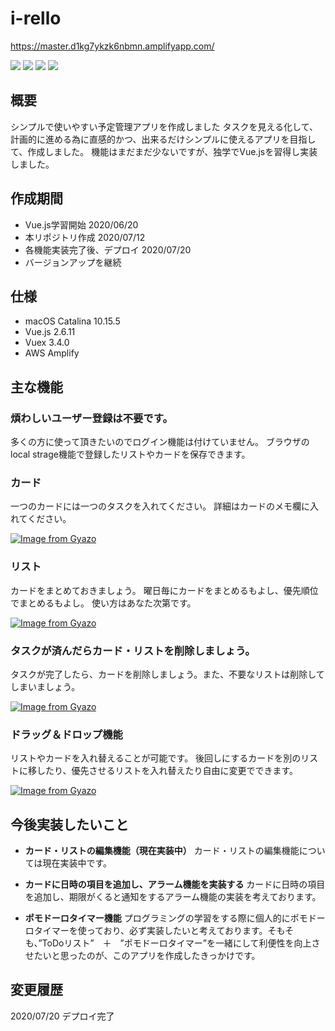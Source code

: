 # i-rello

https://master.d1kg7ykzk6nbmn.amplifyapp.com/

<img src="https://img.shields.io/badge/-Javascript-F7DF1E.svg?logo=javascript&style=plastic"> <img src="https://img.shields.io/badge/Vue.js-ver2.6.11-4FC08D.svg?logo=vue.js&style=plastic"> <img src="https://img.shields.io/badge/Vuex-ver3.4.0-4FC08D.svg?logo=vue.js&style=plastic"> <img src="https://img.shields.io/badge/Amazon%20aws-Amplify-232F3E.svg?logo=amazon-aws&style=plastic">

## 概要
シンプルで使いやすい予定管理アプリを作成しました
タスクを見える化して、計画的に進める為に直感的かつ、出来るだけシンプルに使えるアプリを目指して、作成しました。
機能はまだまだ少ないですが、独学でVue.jsを習得し実装しました。

## 作成期間
* Vue.js学習開始 2020/06/20
* 本リポジトリ作成 2020/07/12
* 各機能実装完了後、デプロイ 2020/07/20
* バージョンアップを継続

## 仕様
* macOS Catalina 10.15.5
* Vue.js 2.6.11
* Vuex 3.4.0
* AWS Amplify

## 主な機能

### 煩わしいユーザー登録は不要です。
多くの方に使って頂きたいのでログイン機能は付けていません。
ブラウザのlocal strage機能で登録したリストやカードを保存できます。

### カード
一つのカードには一つのタスクを入れてください。
詳細はカードのメモ欄に入れてください。

[![Image from Gyazo](https://i.gyazo.com/6c4e6a37167b52563e0d6f08391966e9.gif)](https://gyazo.com/6c4e6a37167b52563e0d6f08391966e9)

### リスト
カードをまとめておきましょう。
曜日毎にカードをまとめるもよし、優先順位でまとめるもよし。
使い方はあなた次第です。

[![Image from Gyazo](https://i.gyazo.com/3bf5419163846713e588099c01fa6d75.gif)](https://gyazo.com/3bf5419163846713e588099c01fa6d75)

### タスクが済んだらカード・リストを削除しましょう。
タスクが完了したら、カードを削除しましょう。また、不要なリストは削除してしまいましょう。

[![Image from Gyazo](https://i.gyazo.com/11a8db597cdfe9ce1b007d3c8cdf2bad.gif)](https://gyazo.com/11a8db597cdfe9ce1b007d3c8cdf2bad)

### ドラッグ＆ドロップ機能
リストやカードを入れ替えることが可能です。
後回しにするカードを別のリストに移したり、優先させるリストを入れ替えたり自由に変更でできます。

[![Image from Gyazo](https://i.gyazo.com/96533591a4cdc593931653772bc6a81a.gif)](https://gyazo.com/96533591a4cdc593931653772bc6a81a)


## 今後実装したいこと

* **カード・リストの編集機能（現在実装中）**
カード・リストの編集機能については現在実装中です。

* **カードに日時の項目を追加し、アラーム機能を実装する**
カードに日時の項目を追加し、期限がくると通知をするアラーム機能の実装を考えております。

* **ポモドーロタイマー機能**
プログラミングの学習をする際に個人的にポモドーロタイマーを使っており、必ず実装したいと考えております。そもそも、”ToDoリスト”　＋　”ポモドーロタイマー”を一緒にして利便性を向上させたいと思ったのが、このアプリを作成したきっかけです。

## 変更履歴

2020/07/20 デプロイ完了